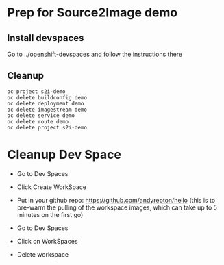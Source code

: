 # Prep for Source2Image demo

## Install devspaces

Go to ../openshift-devspaces and follow the instructions there

## Cleanup

```
oc project s2i-demo
oc delete buildconfig demo
oc delete deployment demo
oc delete imagestream demo
oc delete service demo
oc delete route demo
oc delete project s2i-demo
```

# Cleanup Dev Space

- Go to Dev Spaces
- Click Create WorkSpace
- Put in your github repo: https://github.com/andyrepton/hello (this is to pre-warm the pulling of the workspace images, which can take up to 5 minutes on the first go)

- Go to Dev Spaces
- Click on WorkSpaces
- Delete workspace
